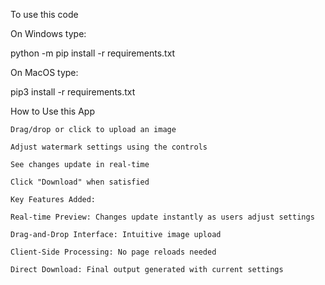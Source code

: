 To use this code 

  On Windows type:

python -m pip install -r requirements.txt

On MacOS type:

pip3 install -r requirements.txt









How to Use this App 

    Drag/drop or click to upload an image

    Adjust watermark settings using the controls

    See changes update in real-time

    Click "Download" when satisfied

    Key Features Added:

    Real-time Preview: Changes update instantly as users adjust settings

    Drag-and-Drop Interface: Intuitive image upload

    Client-Side Processing: No page reloads needed

    Direct Download: Final output generated with current settings

